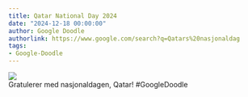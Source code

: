 ```yaml
---
title: Qatar National Day 2024
date: "2024-12-18 00:00:00"
author: Google Doodle
authorlink: https://www.google.com/search?q=Qatars%20nasjonaldag
tags:
- Google-Doodle
---
```

<img src="https://www.google.com/logos/doodles/2024/qatar-national-day-2024-6753651837110347-law.gif" referrerpolicy="no-referrer"><br>Gratulerer med nasjonaldagen, Qatar! #GoogleDoodle